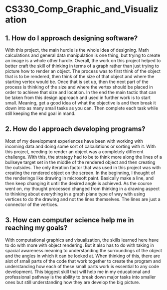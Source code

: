 # CS330_Comp_Graphic_and_Visualization


## 1. How do I approach designing software?

With this project, the main hurdle is the whole idea of designing.  Math calculations and general data manipulation is one thing, but trying
to create an image is a whole other hurdle.  Overall, the work on this project helped to better craft the skill of thinking in terms of a 
graph rather than just trying to picture how to render an object.  The process was to first think of the object that is to be rendered, then  think of the size of that object and where the starting vertex would be.  Once that is set up, then the next part of the process is thinking of the size and where the vertex should be placed in order to achieve that size and location.  In the end the main tactic that can be taken from this design approach and used in further work is to start small. Meaning, get a good idea of what the objective is and then break it down into as many small tasks as you can.  Then complete each task while still keeping the end goal in mand.


## 2. How do I approach developing programs?

Most of my development experiences have been with working with incoming data and doing some sort of calculations or sorting with it.  With this project, needing to render an object  was a completely different challenge.  With this, the strategy had to be to think more along the lines of a bullseye target set in the middle of the rendered object and then creating the outsides. 
The only iteration factor that was used in this project was with creating the rendered object on the screen. In the beginning, I thought of the renderings like drawing in microsoft paint.  Basically make a line, and then keep changing it until the desired angle is achieved.  As the course went on, my thought processed changed from thinking in a drawing aspect to thinking about everything in a graph plane type of way with using vertices to do the drawing and not the lines themselves. The lines are just a connector of the vertices. 


## 3. How can computer science help me in reaching my goals?

With computational graphics and visualization, the skills learned here have to do with more with object rendering.  But it also has to do with taking in spacial awareness meaning to understanding the surroundings of the object and the angles in which it can be looked at.  When thinking of this, there are alot of small parts of the code that work together to create the program and understanding how each of these small parts work is essential to any code development.  This biggest skill that will help me in my educational and professional pathway is the ability to break down major tasks into smaller ones but still understanding how they are develop the big picture. 

